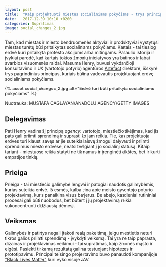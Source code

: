 ```yaml
---
layout: post
title:  "Kaip projektuoti miestus socialiniams pokyčiams - trys principai"
date:   2017-12-09 10:10 +0200
categories: Supratimas
image: social_changes_2.jpg
---
```


Tam, kad miestas ir miesto bendruomenės aktyviai ir produktyviai 
vystytųsi miestas turėtų būti pritaikytas socialiniams pokyčiams. Kartais - tai tiesiog erdvė kuri pritaikyta
protesto akcijoms arba mitingams. Pasaulio istorija ir įvykiai parodė, kad kartais tokios žmonių
iniciatyvos yra būtinos ir labai svarbios visuomenės raidai. Masuma Henry, buvusi vykdančioji konsultavimo ir UX (vartotojo potyrio)
agentūros <a href="https://www.artefactgroup.com/">Artefact</a> direktorė, išskyrė trys pagrindinius principus,
kuriais būtina vadovautis projektuojant erdvę socialiniams pokyčiams.

{% asset social_changes_2.jpg alt="Erdvė turi būti pritaikyta socialiniams pokyčiams" %}
<div class="lighter smaller" style="margin:12px 0;">
    Nuotrauka: MUSTAFA CAGLAYAN/ANADOLU AGENCY/GETTY IMAGES
</div>

## Delegavimas

Pati Henry vadina šį principą *agency*: vartotojo, miestiečio tikėjimas, kad jis pats gali priimti sprendimą ir suprasti
ko jam reikia. Tie, kas projektuoja erdves turi klausti savęs ar jie suteikia laisvę žmogui dalyvauti ir
priimti sprendimus miesto erdvėse, neatsižvelgiant į jo socialinį statusą. Kitaip tariant - miestuose reikia statyti
ne tik namus ir įrenginėti aikštes, bet ir kurti empatijos tinklą.

## Prieiga

Prieiga - tai miestiečio galimybė lengvai ir patogiai naudotis galimybėmis, kurias suteikia erdvė.
Iš esmės, kalba eina apie meisto gyventojo potyrio projektavimą, kuris panaikina visus barjerus. Be abejo, 
kasdieniai rutininiai procesai gali būti nuobodus, bet būtent į jų projektavimą reikia sukoncentruoti didžiausią dėmesį.

## Veiksmas

Galimybės ir patirtys negali įtakoti realų pakeitimą, jeigu miestietis neturi tikros galios priimti sprendimą -
 įvykdyti veiksmą. Tai yra ne taip paprasta, dizainas ir projektavimas veikimui - tai supratimas, kaip
žmonės mąsto ir elgėsi. Pasiekti tinkamą rezultatą galima testuojant hipotezes ir prototipavimu. 
Principai teisingo projektavimo buvo panaudoti kompanijoje <a href="https://blacklivesmatter.com/">"Black Lives Matter"</a> kuri vyko visoje JAV.







